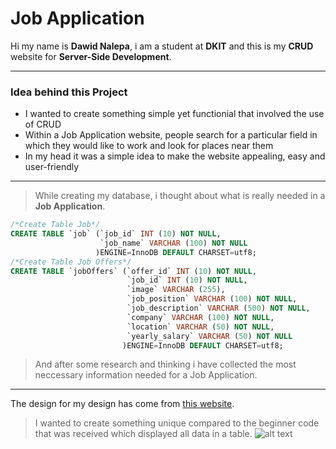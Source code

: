 # Job Application
Hi my name is **Dawid Nalepa**, i am a student at **DKIT** and this is my **CRUD** website for **Server-Side Development**.
***
### Idea behind this Project
* I wanted to create something simple yet functionial that involved the use of CRUD
* Within a Job Application website, people search for a particular field in which they would like to work and look for places near them
* In my head it was a simple idea to make the website appealing, easy and user-friendly
___
> While creating my database, i thought about what is really needed in a **Job Application**.
```sql
/*Create Table Job*/
CREATE TABLE `job` (`job_id` INT (10) NOT NULL,
					`job_name` VARCHAR (100) NOT NULL
				   )ENGINE=InnoDB DEFAULT CHARSET=utf8;
/*Create Table Job Offers*/
CREATE TABLE `jobOffers` (`offer_id` INT (10) NOT NULL,
						  `job_id` INT (10) NOT NULL,
						  `image` VARCHAR (255),
						  `job_position` VARCHAR (100) NOT NULL,
						  `job_description` VARCHAR (500) NOT NULL,
						  `company` VARCHAR (100) NOT NULL,
						  `location` VARCHAR (50) NOT NULL,
						  `yearly_salary` VARCHAR (50) NOT NULL
					     )ENGINE=InnoDB DEFAULT CHARSET=utf8;
```
> And after some research and thinking i have collected the most neccessary information needed for a Job Application.
___
The design for my design has come from [this website](https://www.irishjobs.ie/).
 > I wanted to create something unique compared to the beginner code that was received which displayed all data in a table.
 ![alt text](https://github.com/ndavido/server_side_ca2_dawidN_D00239107/main/READMEimages/idea.png "Idea")